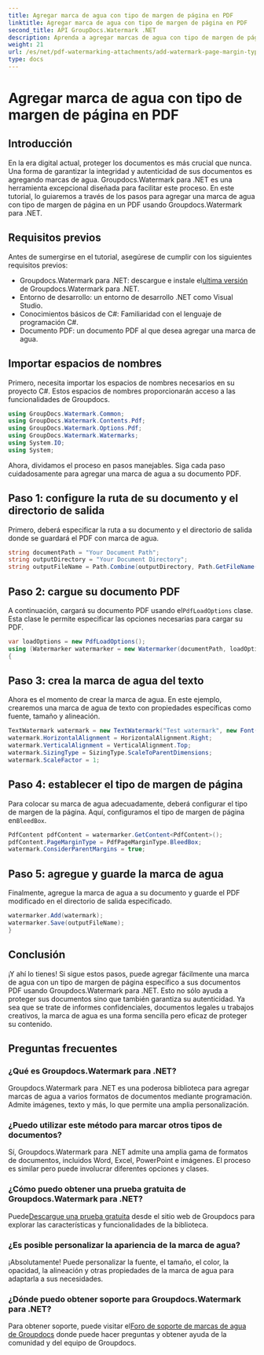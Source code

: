 ```yaml
---
title: Agregar marca de agua con tipo de margen de página en PDF
linktitle: Agregar marca de agua con tipo de margen de página en PDF
second_title: API GroupDocs.Watermark .NET
description: Aprenda a agregar marcas de agua con tipo de margen de página en PDF usando Groupdocs para .NET. Asegure sus documentos sin esfuerzo.
weight: 21
url: /es/net/pdf-watermarking-attachments/add-watermark-page-margin-type-pdf/
type: docs
---
```

# Agregar marca de agua con tipo de margen de página en PDF

## Introducción
En la era digital actual, proteger los documentos es más crucial que nunca. Una forma de garantizar la integridad y autenticidad de sus documentos es agregando marcas de agua. Groupdocs.Watermark para .NET es una herramienta excepcional diseñada para facilitar este proceso. En este tutorial, lo guiaremos a través de los pasos para agregar una marca de agua con tipo de margen de página en un PDF usando Groupdocs.Watermark para .NET.
## Requisitos previos
Antes de sumergirse en el tutorial, asegúrese de cumplir con los siguientes requisitos previos:
-  Groupdocs.Watermark para .NET: descargue e instale el[ultima versión](https://releases.groupdocs.com/Watermark/net/) de Groupdocs.Watermark para .NET.
- Entorno de desarrollo: un entorno de desarrollo .NET como Visual Studio.
- Conocimientos básicos de C#: Familiaridad con el lenguaje de programación C#.
- Documento PDF: un documento PDF al que desea agregar una marca de agua.
## Importar espacios de nombres
Primero, necesita importar los espacios de nombres necesarios en su proyecto C#. Estos espacios de nombres proporcionarán acceso a las funcionalidades de Groupdocs.
```csharp
using GroupDocs.Watermark.Common;
using GroupDocs.Watermark.Contents.Pdf;
using GroupDocs.Watermark.Options.Pdf;
using GroupDocs.Watermark.Watermarks;
using System.IO;
using System;
```
Ahora, dividamos el proceso en pasos manejables. Siga cada paso cuidadosamente para agregar una marca de agua a su documento PDF.
## Paso 1: configure la ruta de su documento y el directorio de salida
Primero, deberá especificar la ruta a su documento y el directorio de salida donde se guardará el PDF con marca de agua.
```csharp
string documentPath = "Your Document Path";
string outputDirectory = "Your Document Directory";
string outputFileName = Path.Combine(outputDirectory, Path.GetFileName(documentPath));
```
## Paso 2: cargue su documento PDF
 A continuación, cargará su documento PDF usando el`PdfLoadOptions` clase. Esta clase le permite especificar las opciones necesarias para cargar su PDF.
```csharp
var loadOptions = new PdfLoadOptions();
using (Watermarker watermarker = new Watermarker(documentPath, loadOptions))
{
```
## Paso 3: crea la marca de agua del texto
Ahora es el momento de crear la marca de agua. En este ejemplo, crearemos una marca de agua de texto con propiedades específicas como fuente, tamaño y alineación.
```csharp
TextWatermark watermark = new TextWatermark("Test watermark", new Font("Arial", 42));
watermark.HorizontalAlignment = HorizontalAlignment.Right;
watermark.VerticalAlignment = VerticalAlignment.Top;
watermark.SizingType = SizingType.ScaleToParentDimensions;
watermark.ScaleFactor = 1;
```
## Paso 4: establecer el tipo de margen de página
 Para colocar su marca de agua adecuadamente, deberá configurar el tipo de margen de la página. Aquí, configuramos el tipo de margen de página en`BleedBox`.
```csharp
PdfContent pdfContent = watermarker.GetContent<PdfContent>();
pdfContent.PageMarginType = PdfPageMarginType.BleedBox;
watermark.ConsiderParentMargins = true;
```
## Paso 5: agregue y guarde la marca de agua
Finalmente, agregue la marca de agua a su documento y guarde el PDF modificado en el directorio de salida especificado.
```csharp
watermarker.Add(watermark);
watermarker.Save(outputFileName);
}
```
## Conclusión
¡Y ahí lo tienes! Si sigue estos pasos, puede agregar fácilmente una marca de agua con un tipo de margen de página específico a sus documentos PDF usando Groupdocs.Watermark para .NET. Esto no sólo ayuda a proteger sus documentos sino que también garantiza su autenticidad. Ya sea que se trate de informes confidenciales, documentos legales u trabajos creativos, la marca de agua es una forma sencilla pero eficaz de proteger su contenido.
## Preguntas frecuentes
### ¿Qué es Groupdocs.Watermark para .NET?
Groupdocs.Watermark para .NET es una poderosa biblioteca para agregar marcas de agua a varios formatos de documentos mediante programación. Admite imágenes, texto y más, lo que permite una amplia personalización.
### ¿Puedo utilizar este método para marcar otros tipos de documentos?
Sí, Groupdocs.Watermark para .NET admite una amplia gama de formatos de documentos, incluidos Word, Excel, PowerPoint e imágenes. El proceso es similar pero puede involucrar diferentes opciones y clases.
### ¿Cómo puedo obtener una prueba gratuita de Groupdocs.Watermark para .NET?
 Puede[Descargue una prueba gratuita](https://releases.groupdocs.com/) desde el sitio web de Groupdocs para explorar las características y funcionalidades de la biblioteca.
### ¿Es posible personalizar la apariencia de la marca de agua?
¡Absolutamente! Puede personalizar la fuente, el tamaño, el color, la opacidad, la alineación y otras propiedades de la marca de agua para adaptarla a sus necesidades.
### ¿Dónde puedo obtener soporte para Groupdocs.Watermark para .NET?
 Para obtener soporte, puede visitar el[Foro de soporte de marcas de agua de Groupdocs](https://forum.groupdocs.com/c/watermark/19) donde puede hacer preguntas y obtener ayuda de la comunidad y del equipo de Groupdocs.